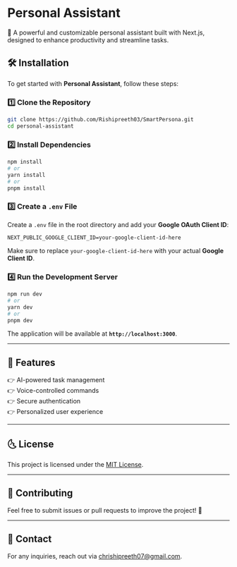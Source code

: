 # Personal Assistant

🚀 A powerful and customizable personal assistant built with Next.js, designed to enhance productivity and streamline tasks.

## 🛠️ Installation

To get started with **Personal Assistant**, follow these steps:

### 1️⃣ Clone the Repository
```sh
git clone https://github.com/Rishipreeth03/SmartPersona.git
cd personal-assistant
```

### 2️⃣ Install Dependencies
```sh
npm install
# or
yarn install
# or
pnpm install
```

### 3️⃣ Create a `.env` File
Create a `.env` file in the root directory and add your **Google OAuth Client ID**:
```env
NEXT_PUBLIC_GOOGLE_CLIENT_ID=your-google-client-id-here
```
Make sure to replace `your-google-client-id-here` with your actual **Google Client ID**.

### 4️⃣ Run the Development Server
```sh
npm run dev
# or
yarn dev
# or
pnpm dev
```
The application will be available at **`http://localhost:3000`**.

---

## 🚀 Features
👉 AI-powered task management  
👉 Voice-controlled commands  
👉 Secure authentication  
👉 Personalized user experience  

---

## 🌜 License
This project is licensed under the [MIT License](LICENSE).

---

## 🤝 Contributing
Feel free to submit issues or pull requests to improve the project! 🙌  

---

## 📩 Contact
For any inquiries, reach out via [chrishipreeth07@gmail.com](mailto:chrishipreeth07@gmail.com).
